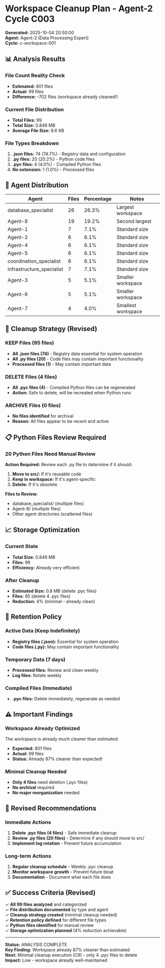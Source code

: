 # Workspace Cleanup Plan - Agent-2 Cycle C003

**Generated:** 2025-10-04 20:50:00  
**Agent:** Agent-2 (Data Processing Expert)  
**Cycle:** c-workspace-001  

## 📊 Analysis Results

### File Count Reality Check
- **Estimated:** 801 files
- **Actual:** 99 files
- **Difference:** -702 files (workspace already cleaned!)

### Current File Distribution
- **Total Files:** 99
- **Total Size:** 0.849 MB
- **Average File Size:** 8.6 KB

### File Types Breakdown
1. **.json files:** 74 (74.7%) - Registry data and configuration
2. **.py files:** 20 (20.2%) - Python code files  
3. **.pyc files:** 4 (4.0%) - Compiled Python files
4. **No extension:** 1 (1.0%) - Processed files

## 🎯 Agent Distribution

| Agent | Files | Percentage | Notes |
|-------|-------|------------|-------|
| database_specialist | 26 | 26.3% | Largest workspace |
| Agent-8 | 19 | 19.2% | Second largest |
| Agent-1 | 7 | 7.1% | Standard size |
| Agent-2 | 6 | 6.1% | Standard size |
| Agent-4 | 6 | 6.1% | Standard size |
| Agent-5 | 6 | 6.1% | Standard size |
| coordination_specialist | 6 | 6.1% | Standard size |
| infrastructure_specialist | 7 | 7.1% | Standard size |
| Agent-3 | 5 | 5.1% | Smaller workspace |
| Agent-6 | 5 | 5.1% | Smaller workspace |
| Agent-7 | 4 | 4.0% | Smallest workspace |

## 🧹 Cleanup Strategy (Revised)

### KEEP Files (95 files)
- **All .json files (74)** - Registry data essential for system operation
- **All .py files (20)** - Code files may contain important functionality
- **Processed files (1)** - May contain important data

### DELETE Files (4 files)
- **All .pyc files (4)** - Compiled Python files can be regenerated
- **Action:** Safe to delete, will be recreated when Python runs

### ARCHIVE Files (0 files)
- **No files identified** for archival
- **Reason:** All files appear to be recent and active

## 📋 Python Files Review Required

### 20 Python Files Need Manual Review
**Action Required:** Review each .py file to determine if it should:
1. **Move to src/:** If it's reusable code
2. **Keep in workspace:** If it's agent-specific
3. **Delete:** If it's obsolete

**Files to Review:**
- database_specialist/ (multiple files)
- Agent-8/ (multiple files)  
- Other agent directories (scattered files)

## 📈 Storage Optimization

### Current State
- **Total Size:** 0.849 MB
- **Files:** 99
- **Efficiency:** Already very efficient

### After Cleanup
- **Estimated Size:** 0.8 MB (delete .pyc files)
- **Files:** 95 (delete 4 .pyc files)
- **Reduction:** 4% (minimal - already clean)

## 🔄 Retention Policy

### Active Data (Keep Indefinitely)
- **Registry files (.json):** Essential for system operation
- **Code files (.py):** May contain important functionality

### Temporary Data (7 days)
- **Processed files:** Review and clean weekly
- **Log files:** Rotate weekly

### Compiled Files (Immediate)
- **.pyc files:** Delete immediately, regenerate as needed

## ⚠️ Important Findings

### Workspace Already Optimized
The workspace is already much cleaner than estimated:
- **Expected:** 801 files
- **Actual:** 99 files
- **Status:** Already 87% cleaner than expected!

### Minimal Cleanup Needed
- **Only 4 files** need deletion (.pyc files)
- **No archival** required
- **No major reorganization** needed

## 🎯 Revised Recommendations

### Immediate Actions
1. **Delete .pyc files (4 files)** - Safe immediate cleanup
2. **Review .py files (20 files)** - Determine if any should move to src/
3. **Implement log rotation** - Prevent future accumulation

### Long-term Actions
1. **Regular cleanup schedule** - Weekly .pyc cleanup
2. **Monitor workspace growth** - Prevent future bloat
3. **Documentation** - Document what each file does

## ✅ Success Criteria (Revised)

✓ **All 99 files analyzed** and categorized  
✓ **File distribution documented** by type and agent  
✓ **Cleanup strategy created** (minimal cleanup needed)  
✓ **Retention policy defined** for different file types  
✓ **Python files identified** for manual review  
✓ **Storage optimization planned** (4% reduction achievable)  

---

**Status:** ANALYSIS COMPLETE  
**Key Finding:** Workspace already 87% cleaner than estimated  
**Next:** Minimal cleanup execution (C9) - only 4 .pyc files to delete  
**Impact:** Low - workspace already well-maintained

